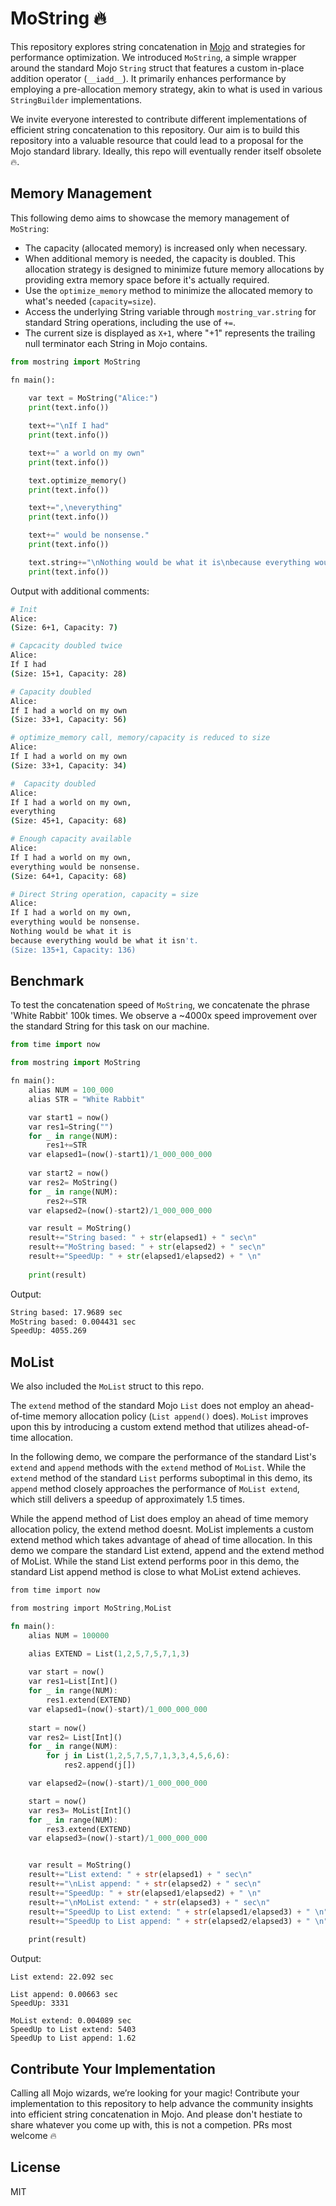 # MoString 🔥

This repository explores string concatenation in [Mojo](https://docs.modular.com/mojo) and strategies for performance optimization. We introduced `MoString`, a simple wrapper around the standard Mojo `String` struct that features a custom in-place addition operator (`__iadd__`). It primarily enhances performance by employing a pre-allocation memory strategy, akin to what is used in various `StringBuilder` implementations.

We invite everyone interested to contribute different implementations of efficient string concatenation to this repository. Our aim is to build this repository into a valuable resource that could lead to a proposal for the Mojo standard library. Ideally, this repo will eventually render itself obsolete 🔥.

## Memory Management

This following demo aims to showcase the memory management of `MoString`:

- The capacity (allocated memory) is increased only when necessary.
- When additional memory is needed, the capacity is doubled. This allocation strategy is designed to minimize future memory allocations by providing extra memory space before it's actually required.
- Use the `optimize_memory` method to minimize the allocated memory to what's needed (`capacity=size`).
- Access the underlying String variable through `mostring_var.string` for standard String operations, including the use of `+=`.
- The current size is displayed as `X+1`, where "+1" represents the trailing null terminator each String in Mojo contains.

```python
from mostring import MoString

fn main():
    
    var text = MoString("Alice:")
    print(text.info())

    text+="\nIf I had"
    print(text.info())

    text+=" a world on my own"
    print(text.info())

    text.optimize_memory()
    print(text.info())

    text+=",\neverything"
    print(text.info())

    text+=" would be nonsense."
    print(text.info())

    text.string+="\nNothing would be what it is\nbecause everything would be what it isn't."
    print(text.info())

```

Output with additional comments:

```bash
# Init
Alice:
(Size: 6+1, Capacity: 7)

# Capcacity doubled twice
Alice:
If I had
(Size: 15+1, Capacity: 28)

# Capacity doubled
Alice:
If I had a world on my own
(Size: 33+1, Capacity: 56)

# optimize_memory call, memory/capacity is reduced to size
Alice:
If I had a world on my own
(Size: 33+1, Capacity: 34)

#  Capacity doubled
Alice:
If I had a world on my own,
everything
(Size: 45+1, Capacity: 68)

# Enough capacity available 
Alice:
If I had a world on my own,
everything would be nonsense.
(Size: 64+1, Capacity: 68)

# Direct String operation, capacity = size 
Alice:
If I had a world on my own,
everything would be nonsense.
Nothing would be what it is
because everything would be what it isn't.
(Size: 135+1, Capacity: 136)
```

## Benchmark

To test the concatenation speed of `MoString`, we concatenate the phrase 'White Rabbit' 100k times. We observe a ~4000x speed improvement over the standard String for this task on our machine.

```python
from time import now

from mostring import MoString

fn main():
    alias NUM = 100_000
    alias STR = "White Rabbit"

    var start1 = now()
    var res1=String("")  
    for _ in range(NUM):
        res1+=STR
    var elapsed1=(now()-start1)/1_000_000_000
     
    var start2 = now()
    var res2= MoString()
    for _ in range(NUM):
        res2+=STR
    var elapsed2=(now()-start2)/1_000_000_000

    var result = MoString()
    result+="String based: " + str(elapsed1) + " sec\n"
    result+="MoString based: " + str(elapsed2) + " sec\n"
    result+="SpeedUp: " + str(elapsed1/elapsed2) + " \n"
   
    print(result)
```

Output:

```bash
String based: 17.9689 sec
MoString based: 0.004431 sec
SpeedUp: 4055.269
```

## MoList

We also included the `MoList` struct to this repo.

 The `extend` method of the standard Mojo `List` does not employ an ahead-of-time memory allocation policy (`List append()` does). `MoList` improves upon this by introducing a custom extend method that utilizes ahead-of-time allocation. 
 
 In the following demo, we compare the performance of the standard List's `extend` and `append` methods with the `extend` method of `MoList`. While the `extend` method of the standard `List` performs suboptimal in this demo, its `append` method closely approaches the performance of `MoList extend`, which still delivers a speedup of approximately 1.5 times.


 While the append method of List does employ an ahead of time memory allocation policy, the extend method doesnt. MoList implements a custom extend method which takes advantage of ahead of time allocation. In this demo we compare the standard List extend, append and the extend method of MoList. While the stand List extend performs poor in this demo, the standard List append method is close to what MoList extend achieves.

```rust
from time import now

from mostring import MoString,MoList

fn main():
    alias NUM = 100000

    alias EXTEND = List(1,2,5,7,5,7,1,3)
    
    var start = now()
    var res1=List[Int]()
    for _ in range(NUM):
        res1.extend(EXTEND)
    var elapsed1=(now()-start)/1_000_000_000
     
    start = now()
    var res2= List[Int]()
    for _ in range(NUM):
        for j in List(1,2,5,7,5,7,1,3,3,4,5,6,6):
            res2.append(j[])

    var elapsed2=(now()-start)/1_000_000_000

    start = now()
    var res3= MoList[Int]()
    for _ in range(NUM):
        res3.extend(EXTEND)
    var elapsed3=(now()-start)/1_000_000_000


    var result = MoString()
    result+="List extend: " + str(elapsed1) + " sec\n"
    result+="\nList append: " + str(elapsed2) + " sec\n"
    result+="SpeedUp: " + str(elapsed1/elapsed2) + " \n"
    result+="\nMoList extend: " + str(elapsed3) + " sec\n"
    result+="SpeedUp to List extend: " + str(elapsed1/elapsed3) + " \n"
    result+="SpeedUp to List append: " + str(elapsed2/elapsed3) + " \n"
   
    print(result)
```

Output:

```
List extend: 22.092 sec

List append: 0.00663 sec
SpeedUp: 3331

MoList extend: 0.004089 sec
SpeedUp to List extend: 5403 
SpeedUp to List append: 1.62 
```

## Contribute Your Implementation

Calling all Mojo wizards, we’re looking for your magic! Contribute your implementation to this repository to help advance the community insights into efficient string concatenation in Mojo. And please don't hestiate to share whatever you come up with, this is not a competion. PRs most welcome 🔥

## License

MIT
